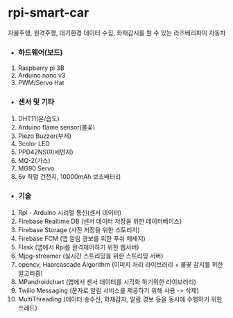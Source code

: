 # rpi-smart-car
자율주행, 원격주행, 대기환경 데이터 수집, 화재감시를 할 수 있는 라즈베리파이 자동차
<br>
- <h3> 하드웨어(보드)
 1. Raspberry pi 3B
 2. Arduino nano v3
 3. PWM/Servo Hat
 
- <h3>센서 및 기타 
 1. DHT11(온/습도)
 2. Arduino flame sensor(불꽃)
 3. Piezo Buzzer(부저)
 4. 3color LED
 5. PPD42NS(미세먼지)
 6. MQ-2(가스)
 7. MG90 Servo
 8. 6v 직렬 건전지, 10000mAh 보조배터리

 
 - <h3>기술
  1. Rpi - Arduino 시리얼 통신(센서 데이터)
  2. Firebase Realtime DB (센서 데이터 저장을 위한 데이터베이스)
  3. Firebase Storage (사진 저장을 위한 스토리지)
  4. Firebase FCM (앱 알림 경보를 위한 푸쉬 메세지)
  5. Flask (앱에서 Rpi를 원격제어하기 위한 웹서버)
  6. Mjpg-streamer (실시간 스트리밍을 위한 스트리밍 서버)
  7. opencv, Haarcascade Algorithm (이미지 처리 라이브러리 + 불꽃 감지를 위한 알고리즘)
  8. MPandroidchart (앱에서 센서 데이터를 시각화 하기위한 라이브러리)
  9. Twilio Messaging (문자로 알림 서비스를 제공하기 위해 사용 -> 삭제)
  10. MultiThreading (데이터 송수신, 화재감지, 알람 경보 등을 동시에 수행하기 위한 쓰레드)
